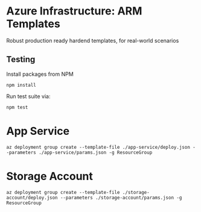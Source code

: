 # Azure Infrastructure: ARM Templates
Robust production ready hardend templates, for real-world scenarios

## Testing
Install packages from NPM
```
npm install
```

Run test suite via:
```
npm test
```

# App Service
```
az deployment group create --template-file ./app-service/deploy.json --parameters ./app-service/params.json -g ResourceGroup
```

# Storage Account
```
az deployment group create --template-file ./storage-account/deploy.json --parameters ./storage-account/params.json -g ResourceGroup
```